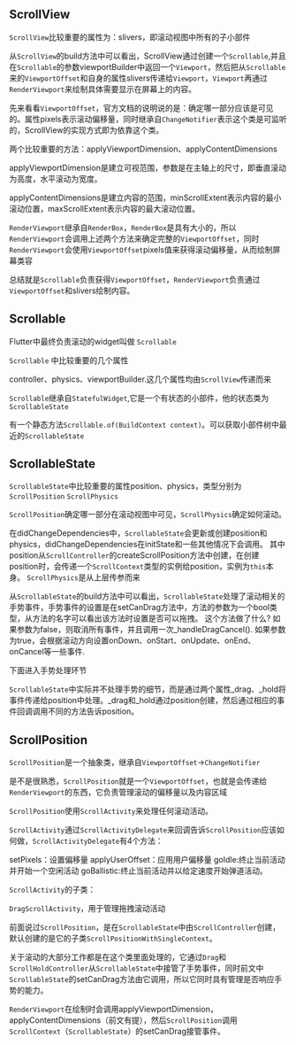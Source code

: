 ## ScrollView

`ScrollView`比较重要的属性为：slivers，即滚动视图中所有的子小部件

从`ScrollView`的build方法中可以看出，ScrollView通过创建一个`Scrollable`,并且在`Scrollable`的参数viewportBuilder中返回一个`Viewport`，然后把从`Scrollable`来的`ViewportOffset`和自身的属性slivers传递给`Viewport`，`Viewport`再通过`RenderViewport`来绘制具体需要显示在屏幕上的内容。

先来看看`ViewportOffset`，官方文档的说明说的是：确定哪一部分应该是可见的。属性pixels表示滚动偏移量，同时继承自`ChangeNotifier`表示这个类是可监听的，ScrollView的实现方式即为依靠这个类。

两个比较重要的方法：applyViewportDimension、applyContentDimensions

applyViewportDimension是建立可视范围，参数是在主轴上的尺寸，即垂直滚动为高度，水平滚动为宽度。

applyContentDimensions是建立内容的范围，minScrollExtent表示内容的最小滚动位置，maxScrollExtent表示内容的最大滚动位置。

`RenderViewport`继承自`RenderBox`，`RenderBox`是具有大小的，所以`RenderViewport`会调用上述两个方法来确定完整的`ViewportOffset`，同时`RenderViewport`会使用`ViewportOffset`pixels值来获得滚动偏移量，从而绘制屏幕类容

总结就是`Scrollable`负责获得`ViewportOffset`，`RenderViewport`负责通过`ViewportOffset`和slivers绘制内容。

## Scrollable

Flutter中最终负责滚动的widget叫做 `Scrollable`

`Scrollable` 中比较重要的几个属性

controller、physics、viewportBuilder.这几个属性均由`ScrollView`传递而来

`Scrollable`继承自`StatefulWidget`,它是一个有状态的小部件，他的状态类为`ScrollableState`

有一个静态方法`Scrollable.of(BuildContext context)`。可以获取小部件树中最近的`ScrollableState`

## ScrollableState

`ScrollableState`中比较重要的属性position、physics，类型分别为`ScrollPosition` `ScrollPhysics`

`ScrollPosition`确定哪一部分在滚动视图中可见，`ScrollPhysics`确定如何滚动。

在didChangeDependencies中，`ScrollableState`会更新或创建position和physics，didChangeDependencies在initState和一些其他情况下会调用。
其中position从`ScrollController`的createScrollPosition方法中创建，在创建position时，会传递一个`ScrollContext`类型的实例给position，实例为`this`本身。
`ScrollPhysics`是从上层传参而来

从`ScrollableState`的build方法中可以看出，`ScrollableState`处理了滚动相关的手势事件，手势事件的设置是在setCanDrag方法中，方法的参数为一个bool类型，从方法的名字可以看出该方法时设置是否可以拖拽。
这个方法做了什么?
如果参数为false，则取消所有事件，并且调用一次_handleDragCancel().
如果参数为true，会根据滚动方向设置onDown、onStart、onUpdate、onEnd、onCancel等一些事件.

下面进入手势处理环节

`ScrollableState`中实际并不处理手势的细节，而是通过两个属性_drag、_hold将事件传递给position中处理。_drag和_hold通过position创建，然后通过相应的事件回调调用不同的方法告诉position。

## ScrollPosition
`ScrollPosition`是一个抽象类，继承自`ViewportOffset`->`ChangeNotifier`

是不是很熟悉，`ScrollPosition`就是一个`ViewportOffset`，也就是会传递给`RenderViewport`的东西，它负责管理滚动的偏移量以及内容区域

`ScrollPosition`使用`ScrollActivity`来处理任何滚动活动。

`ScrollActivity`通过`ScrollActivityDelegate`来回调告诉`ScrollPosition`应该如何做，`ScrollActivityDelegate`有4个方法：

setPixels：设置偏移量
applyUserOffset：应用用户偏移量
goIdle:终止当前活动并开始一个空闲活动
goBallistic:终止当前活动并以给定速度开始弹道活动。

`ScrollActivity`的子类：

`DragScrollActivity`，用于管理拖拽滚动活动



前面说过`ScrollPosition`，是在`ScrollableState`中由`ScrollController`创建，默认创建的是它的子类`ScrollPositionWithSingleContext`。

关于滚动的大部分工作都是在这个类里面处理的，它通过`Drag`和 `ScrollHoldController`从`ScrollableState`中接管了手势事件，同时前文中`ScrollableState`的setCanDrag方法由它调用，所以它同时具有管理是否响应手势的能力。

`RenderViewport`在绘制时会调用applyViewportDimension，applyContentDimensions（前文有提），然后`ScrollPosition`调用`ScrollContext`（`ScrollableState`）的setCanDrag接管事件。




